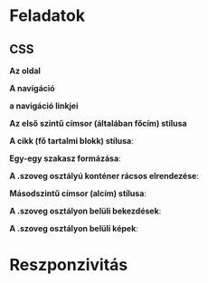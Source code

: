 # Feladatok


## CSS

**Az oldal**


**A navigáció**





**a navigáció linkjei**









**Az első szintű címsor (általában főcím) stílusa**






**A cikk (fő tartalmi blokk) stílusa**:





**Egy-egy szakasz formázása**:







**A .szoveg osztályú konténer rácsos elrendezése**:



**Másodszintű címsor (alcím) stílusa**:





**A .szoveg osztályon belüli bekezdések**:



**A .szoveg osztályon belüli képek**:



# Reszponzivitás





